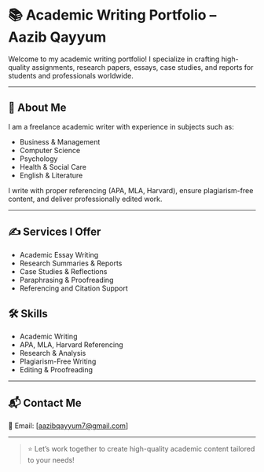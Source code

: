 # 📚 Academic Writing Portfolio – Aazib Qayyum

Welcome to my academic writing portfolio! I specialize in crafting high-quality assignments, research papers, essays, case studies, and reports for students and professionals worldwide.

---

## 🧠 About Me
I am a freelance academic writer with experience in subjects such as:

- Business & Management  
- Computer Science  
- Psychology  
- Health & Social Care  
- English & Literature

I write with proper referencing (APA, MLA, Harvard), ensure plagiarism-free content, and deliver professionally edited work.

---

## ✍️ Services I Offer

- Academic Essay Writing  
- Research Summaries & Reports  
- Case Studies & Reflections  
- Paraphrasing & Proofreading  
- Referencing and Citation Support



## 🛠️ Skills

- Academic Writing  
- APA, MLA, Harvard Referencing  
- Research & Analysis  
- Plagiarism-Free Writing  
- Editing & Proofreading

---

## 📬 Contact Me

 
📧 Email: [aazibqayyum7@gmail.com]

---

> ⭐ Let’s work together to create high-quality academic content tailored to your needs!
